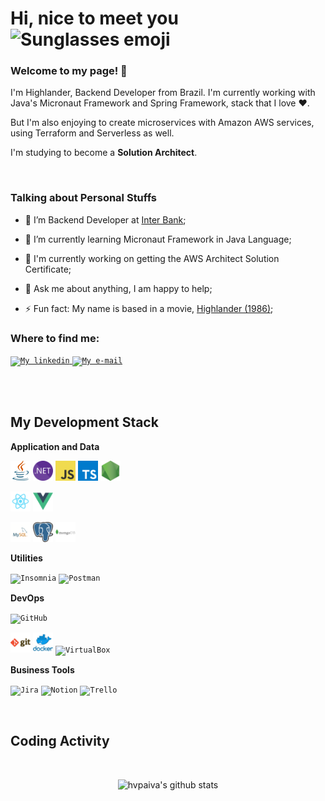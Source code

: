 


# Hi, nice to meet you <img width="30" src="https://emojis.slackmojis.com/emojis/images/1531849430/4246/blob-sunglasses.gif?1531849430" alt="Sunglasses emoji" />



### Welcome to my page! 👋

<p>

  I'm Highlander, Backend Developer from Brazil. I'm currently working with Java's Micronaut Framework and Spring Framework, stack that I love ♥️.

  But I'm also enjoying to create microservices with Amazon AWS services, using Terraform and Serverless as well. 

  I'm studying to become a <b>Solution Architect</b>.
  
</p>

<br/>

### Talking about Personal Stuffs

- 🔭 I’m Backend Developer at [Inter Bank](https://www.bancointer.com.br/);

- 🌱 I’m currently learning Micronaut Framework in Java Language;

- 💼 I'm currently working on getting the AWS Architect Solution Certificate;

- 💬 Ask me about anything, I am happy to help;

- ⚡ Fun fact: My name is based in a movie, [Highlander (1986)](https://m.imdb.com/title/tt0091203/);

### Where to find me:

<a href="https://www.linkedin.com/in/hvpaiva">
  <code><img alt="My linkedin" width="28" src="https://www.flaticon.com/svg/static/icons/svg/1383/1383262.svg" /></code>
</a>
<a href="mailto: hvpaiva.dev@gmail.com">
  <code><img alt="My e-mail" width="32" src="https://www.flaticon.com/svg/static/icons/svg/324/324123.svg" /></code>
</a>

<br/><br/>

## My Development Stack

**Application and Data**

<code><img height="32" src="https://raw.githubusercontent.com/github/explore/80688e429a7d4ef2fca1e82350fe8e3517d3494d/topics/java/java.png" alt="Java"/></code>
<code><img height="32" src="https://raw.githubusercontent.com/github/explore/80688e429a7d4ef2fca1e82350fe8e3517d3494d/topics/dotnet/dotnet.png" alt="Dotnet"/></code>
<code><img height="32" src="https://raw.githubusercontent.com/github/explore/80688e429a7d4ef2fca1e82350fe8e3517d3494d/topics/javascript/javascript.png" alt="Javascript"/></code>
<code><img height="32" src="https://raw.githubusercontent.com/github/explore/80688e429a7d4ef2fca1e82350fe8e3517d3494d/topics/typescript/typescript.png" alt="Typescript"/></code>
<code><img height="32" src="https://raw.githubusercontent.com/github/explore/80688e429a7d4ef2fca1e82350fe8e3517d3494d/topics/nodejs/nodejs.png" alt="Nodejs"/></code>
<!-- Spring, Micronaut, NestJS, AdonisJS -->

<code><img height="32" src="https://raw.githubusercontent.com/github/explore/80688e429a7d4ef2fca1e82350fe8e3517d3494d/topics/react/react.png" alt="React"/></code>
<code><img height="32" src="https://raw.githubusercontent.com/github/explore/80688e429a7d4ef2fca1e82350fe8e3517d3494d/topics/vue/vue.png" alt="VueJS"/></code>

<code><img height="32" src="https://raw.githubusercontent.com/github/explore/80688e429a7d4ef2fca1e82350fe8e3517d3494d/topics/mysql/mysql.png" alt="MySQL"/></code>
<code><img height="32" src="https://raw.githubusercontent.com/github/explore/80688e429a7d4ef2fca1e82350fe8e3517d3494d/topics/postgresql/postgresql.png" alt="PostegreSQL"/></code>
<code><img height="32" src="https://raw.githubusercontent.com/github/explore/80688e429a7d4ef2fca1e82350fe8e3517d3494d/topics/mongodb/mongodb.png" alt="MongoDB"/></code>
<!-- Oracle, DynamoDb -->

**Utilities**

<code><img height="32" src="https://dashboard.snapcraft.io/site_media/appmedia/2018/04/twitter-card-icon.png" alt="Insomnia"/></code>
<code><img height="32" src="https://user-images.githubusercontent.com/2676579/34940598-17cc20f0-f9be-11e7-8c6d-f0190d502d64.png" alt="Postman"/></code>
<!-- Swagger, JMeter -->

**DevOps**

<code><img height="32" src="https://cdn3.iconfinder.com/data/icons/inficons/512/github.png" alt="GitHub"/></code>
<!-- Gitlab, Sonar, VM Ware, Kubernets, Terraform, Serverless, AWS -->
<code><img height="32" src="https://raw.githubusercontent.com/github/explore/80688e429a7d4ef2fca1e82350fe8e3517d3494d/topics/git/git.png" alt="Git"/></code>
<code><img height="32" src="https://raw.githubusercontent.com/github/explore/80688e429a7d4ef2fca1e82350fe8e3517d3494d/topics/docker/docker.png" alt="Docker"/></code>
<code><img height="32" src="https://img.utdstc.com/icon/c2f/773/c2f7733df6524599afea694769062bc12d389fb4178f8be7b644c5e802fbbc17:200" alt="VirtualBox"/></code>

**Business Tools**

<code><img height="32" src="https://cdn.worldvectorlogo.com/logos/jira-1.svg" alt="Jira"/></code>
<code><img height="32" src="https://cdn.iconscout.com/icon/free/png-512/notion-1693557-1442598.png" alt="Notion"/></code>
<code><img height="32" src="https://cdn.iconscout.com/icon/free/png-512/trello-6-569395.png" alt="Trello"/></code>
<!-- Microsoft Teams -->
<br/>




## Coding Activity

<br/>

<p align="center">

  <img src="https://github-readme-stats.vercel.app/api?username=hvpaiva&show_icons=true&theme=dracula" alt="hvpaiva's github stats" />

</p>

<br/>

